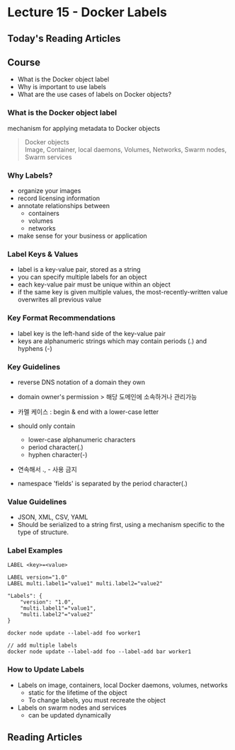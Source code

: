 # Lecture 15 - Docker Labels

## Today's Reading Articles

## Course
- What is the Docker object label
- Why is important to use labels
- What are the use cases of labels on Docker objects?

### What is the Docker object label
mechanism for applying metadata to Docker objects
> Docker objects   
> Image, Container, local daemons, Volumes, Networks, Swarm nodes, Swarm services

### Why Labels?
- organize your images
- record licensing information
- annotate relationships between
    - containers
    - volumes
    - networks
- make sense for your business or application

### Label Keys & Values
- label is a key-value pair, stored as a string
- you can specify multiple labels for an object
- each key-value pair must be unique within an object
- if the same key is given multiple values, 
the most-recently-written value overwrites all previous value 

### Key Format Recommendations
- label key is the left-hand side of the key-value pair
- keys are alphanumeric strings which may contain periods (.) and hyphens (-)

### Key Guidelines
- reverse DNS notation of a domain they own
- domain owner's permission > 해당 도메인에 소속하거나 관리가능

- 카멜 케이스 : begin & end with a lower-case letter
- should only contain
    - lower-case alphanumeric characters
    - period character(.)
    - hyphen character(-)
- 연속해서 ., - 사용 금지
- namespace 'fields' is separated by the period character(.)

### Value Guidelines
- JSON, XML, CSV, YAML
- Should be serialized to a string first, 
using a mechanism specific to the type of structure.

### Label Examples
``` 
LABEL <key>=<value>

LABEL version="1.0"
LABEL multi.label1="value1" multi.label2="value2"
```

``` 
"Labels": {
    "version": "1.0",
    "multi.label1"="value1",
    "multi.label2"="value2"
}
```

``` 
docker node update --label-add foo worker1

// add multiple labels
docker node update --label-add foo --label-add bar worker1
```

### How to Update Labels
- Labels on image, containers, local Docker daemons, volumes, networks
    - static for the lifetime of the object
    - To change labels, you must recreate the object
- Labels on swarm nodes and services
    - can be updated dynamically

## Reading Articles
